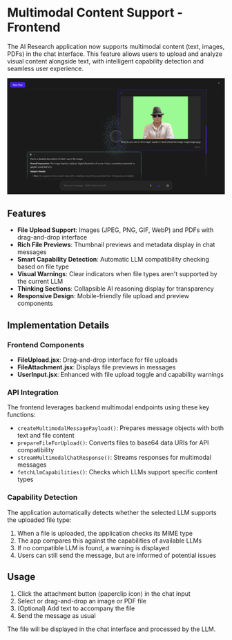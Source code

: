 # Multimodal Content Support - Frontend

The AI Research application now supports multimodal content (text, images, PDFs) in the chat interface. This feature allows users to upload and analyze visual content alongside text, with intelligent capability detection and seamless user experience.

![Image Support Demo](../Image_Support.png)

## Features

- **File Upload Support**: Images (JPEG, PNG, GIF, WebP) and PDFs with drag-and-drop interface
- **Rich File Previews**: Thumbnail previews and metadata display in chat messages
- **Smart Capability Detection**: Automatic LLM compatibility checking based on file type
- **Visual Warnings**: Clear indicators when file types aren't supported by the current LLM
- **Thinking Sections**: Collapsible AI reasoning display for transparency
- **Responsive Design**: Mobile-friendly file upload and preview components

## Implementation Details

### Frontend Components

- **FileUpload.jsx**: Drag-and-drop interface for file uploads
- **FileAttachment.jsx**: Displays file previews in messages
- **UserInput.jsx**: Enhanced with file upload toggle and capability warnings

### API Integration

The frontend leverages backend multimodal endpoints using these key functions:

- `createMultimodalMessagePayload()`: Prepares message objects with both text and file content
- `prepareFileForUpload()`: Converts files to base64 data URIs for API compatibility
- `streamMultimodalChatResponse()`: Streams responses for multimodal messages
- `fetchLlmCapabilities()`: Checks which LLMs support specific content types

### Capability Detection

The application automatically detects whether the selected LLM supports the uploaded file type:

1. When a file is uploaded, the application checks its MIME type
2. The app compares this against the capabilities of available LLMs
3. If no compatible LLM is found, a warning is displayed
4. Users can still send the message, but are informed of potential issues

## Usage

1. Click the attachment button (paperclip icon) in the chat input
2. Select or drag-and-drop an image or PDF file
3. (Optional) Add text to accompany the file
4. Send the message as usual

The file will be displayed in the chat interface and processed by the LLM.
